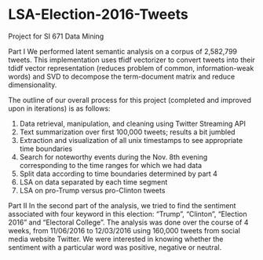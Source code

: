 # LSA-Election-2016-Tweets
Project for SI 671 Data Mining

Part I
We performed latent semantic analysis on a corpus of 2,582,799 tweets. 
This implementation uses tfidf vectorizer to convert tweets into their tdidf vector representation (reduces problem of common, information-weak words) and SVD to decompose the term-document matrix and reduce dimensionality. 

The outline of our overall process for this project (completed and improved upon in iterations) is as follows: 
1.	Data retrieval, manipulation, and cleaning using Twitter Streaming API
2.	Text summarization over first 100,000 tweets; results a bit jumbled
3.	Extraction and visualization of all unix timestamps to see appropriate time boundaries 
4.	Search for noteworthy events during the Nov. 8th evening corresponding to the time ranges for which we had data 
5.	Split data according to time boundaries determined by part 4
6.	LSA on data separated by each time segment 
7.	LSA on pro-Trump versus pro-Clinton tweets 

Part II
In the second part of the analysis, we tried to find the sentiment associated with four keyword in
this election: “Trump”, “Clinton”, “Election 2016” and “Electoral College”. The analysis was done
over the course of 4 weeks, from 11/06/2016 to 12/03/2016 using 160,000 tweets from social
media website Twitter. We were interested in knowing whether the sentiment with a particular
word was positive, negative or neutral.
